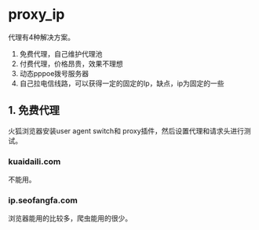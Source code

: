 # proxy_ip
代理有4种解决方案。

1. 免费代理，自己维护代理池
2. 付费代理，价格昂贵，效果不理想
3. 动态pppoe拨号服务器
4. 自己拉电信线路，可以获得一定的固定的Ip，缺点，ip为固定的一些

## 1. 免费代理
火狐浏览器安装user agent switch和 proxy插件，然后设置代理和请求头进行测试。

### kuaidaili.com
不能用。

### ip.seofangfa.com
浏览器能用的比较多，爬虫能用的很少。